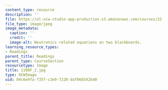 ```yaml
---
content_type: resource
description: ''
file: https://ol-ocw-studio-app-production.s3.amazonaws.com/courses/22-01-introduction-to-nuclear-engineering-and-ionizing-radiation-fall-2016/04c6e9faf35fc3e97228daf068342b40_1108F_2.jpg
file_type: image/jpeg
image_metadata:
  caption: ''
  credit: ''
  image-alt: Neutronics related equations on two blackboards.
learning_resource_types:
- Readings
parent_title: Readings
parent_type: CourseSection
resourcetype: Image
title: 1108F_2.jpg
type: OCWImage
uid: 04c6e9fa-f35f-c3e9-7228-daf068342b40
---
```


